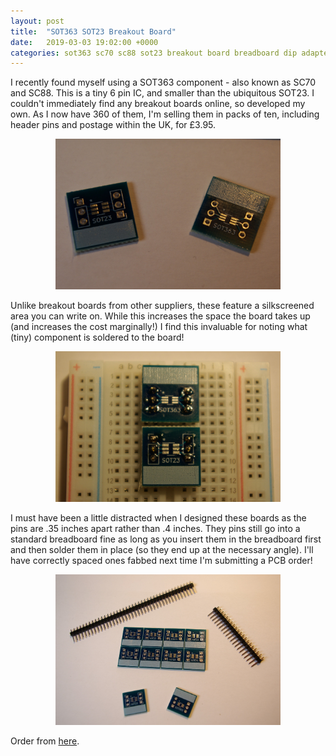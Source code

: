 ```yaml
---
layout: post
title:  "SOT363 SOT23 Breakout Board"
date:   2019-03-03 19:02:00 +0000
categories: sot363 sc70 sc88 sot23 breakout board breadboard dip adapter
---
```


<style>
.aligncenter {
    text-align: center;
}
</style>

I recently found myself using a SOT363 component - also known as SC70 and SC88.  This is a tiny 6 pin IC, and smaller than the ubiquitous SOT23.  I couldn't immediately find any breakout boards online, so developed my own.  As I now have 360 of them, I'm selling them in packs of ten, including header pins and postage within the UK, for £3.95.

<p class="aligncenter">
  <a href="https://www.packom.net/sot363-sot23-breakout-boards/"><img alt="SOT363/SOT23 Breakout Boards" src="/static/img/sot363-sot23-breakout.JPG" width="360" /></a>
</p>

Unlike breakout boards from other suppliers, these feature a silkscreened area you can write on.  While this increases the space the board takes up (and increases the cost marginally!) I find this invaluable for noting what (tiny) component is soldered to the board!

<p class="aligncenter">
  <a href="https://www.packom.net/sot363-sot23-breakout-boards/"><img alt="SOT363/SOT23 Breakout Boards in breadboard" src="/static/img/sot363-in-bb.JPG" width="360" /></a>
</p>

I must have been a little distracted when I designed these boards as the pins are .35 inches apart rather than .4 inches.  They pins still go into a standard breadboard fine as long as you insert them in the breadboard first and then solder them in place (so they end up at the necessary angle).  I'll have correctly spaced ones fabbed next time I'm submitting a PCB order!

<p class="aligncenter">
  <a href="https://www.packom.net/sot363-sot23-breakout-boards/"><img alt="10 x SOT363/SOT23 Breakout Boards plus header pins" src="/static/img/sot363-10.JPG" width="360" /></a>
</p>

Order from [here](https://www.packom.net/sot363-sot23-breakout-boards/).